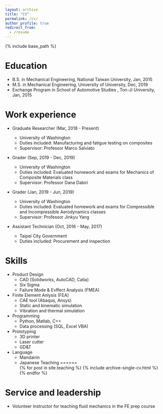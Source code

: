 ```yaml
---
layout: archive
title: "CV"
permalink: /cv/
author_profile: true
redirect_from:
  - /resume
---
```


{% include base_path %}

Education
======
* B.S. in Mechanical Engineering, National Taiwan University, Jan, 2015
* M.S. in Mechanical Engineering, University of University, Dec, 2019
* Exchange Program in School of Automotive Studies , Ton-Ji University, Jan, 2015

Work experience
======
* Graduate Researcher (Mar, 2018 - Present)
  * University of Washington
  * Duties included: Manufacturing and fatigue testing on composites 
  * Supervisor: Professor Marco Salviato

* Grader (Sep, 2019 - Dec, 2019)
  * University of Washington
  * Duties included: Evaluated homework and exams for Mechanics of Composite Materials class
  * Supervisor: Professor Dana Dabiri
  
* Grader (Jan, 2019 - Jun, 2019)
  * University of Washington
  * Duties included: Evaluated homework and exams for Compressible and Incompressible Aerodynamics classes
  * Supervisor: Professor Jinkyu Yang

* Assistant Technician (Oct, 2016 - May, 2017)
  * Taipei City Government
  * Duties included: Procurement and inspection
  
Skills
======
* Product Design  
  * CAD (Solidworks, AutoCAD, Catia)
  * Six Sigma
  * Failure Mode & Evffect Analysis (FMEA)
* Finite Element Anlysis (FEA)
  * CAE tool (Abaqus, Ansys)
  * Static and kinematic simulation
  * Vibration and thermal simulation
* Programming
  * Python, Matlab, C++  
  * Data processing (SQL, Excel VBA)
* Prototyping
  * 3D printer
  * Laser cutter
  * GD&T
* Language
  * Mandairin
  * Japanese
Teaching
======
  <ul>{% for post in site.teaching %}
    {% include archive-single-cv.html %}
  {% endfor %}</ul>
  
Service and leadership
======
* Volunteer Instructor for teaching fluid mechanics in the FE prep course 
